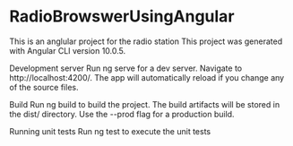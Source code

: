 # RadioBrowswerUsingAngular
This is an anglular project for the radio station 
This project was generated with Angular CLI version 10.0.5.

Development server
Run ng serve for a dev server. Navigate to http://localhost:4200/. The app will automatically reload if you change any of the source files.

Build
Run ng build to build the project. The build artifacts will be stored in the dist/ directory. Use the --prod flag for a production build.

Running unit tests
Run ng test to execute the unit tests
